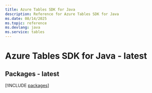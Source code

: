 ```yaml
---
title: Azure Tables SDK for Java
description: Reference for Azure Tables SDK for Java
ms.date: 08/14/2025
ms.topic: reference
ms.devlang: java
ms.service: tables
---
```

# Azure Tables SDK for Java - latest
## Packages - latest
[!INCLUDE [packages](tables-index.md)]